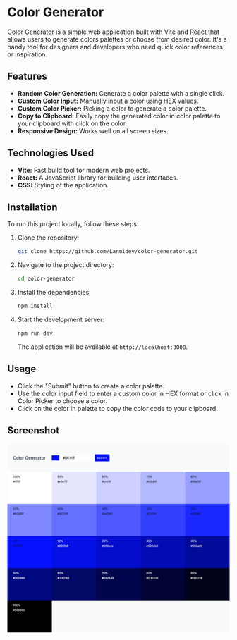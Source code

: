 # Color Generator

Color Generator is a simple web application built with Vite and React that allows users to generate colors palettes or choose from desired color. It's a handy tool for designers and developers who need quick color references or inspiration.

## Features

- **Random Color Generation:** Generate a color palette with a single click.
- **Custom Color Input:** Manually input a color using HEX values.
- **Custom Color Picker:** Picking a color to generate a color palette.
- **Copy to Clipboard:** Easily copy the generated color in color palette to your clipboard with click on the color.
- **Responsive Design:** Works well on all screen sizes.

## Technologies Used

- **Vite:** Fast build tool for modern web projects.
- **React:** A JavaScript library for building user interfaces.
- **CSS:** Styling of the application.

## Installation

To run this project locally, follow these steps:

1. Clone the repository:

   ```bash
   git clone https://github.com/Lanmidev/color-generator.git
   ```

2. Navigate to the project directory:

   ```bash
   cd color-generator
   ```

3. Install the dependencies:

   ```bash
   npm install
   ```

4. Start the development server:

   ```bash
   npm run dev
   ```

   The application will be available at `http://localhost:3000`.

## Usage

- Click the "Submit" button to create a color palette.
- Use the color input field to enter a custom color in HEX format or click in Color Picker to choose a color.
- Click on the color in palette to copy the color code to your clipboard.

## Screenshot

![Screenshot of the Color Generator](./colorGeneratorWebsite.png)
